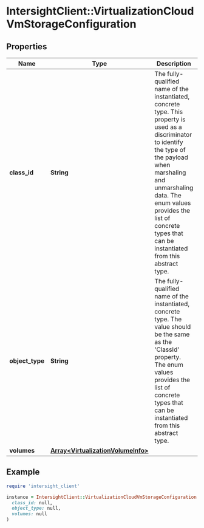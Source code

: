 # IntersightClient::VirtualizationCloudVmStorageConfiguration

## Properties

| Name | Type | Description | Notes |
| ---- | ---- | ----------- | ----- |
| **class_id** | **String** | The fully-qualified name of the instantiated, concrete type. This property is used as a discriminator to identify the type of the payload when marshaling and unmarshaling data. The enum values provides the list of concrete types that can be instantiated from this abstract type. | [default to &#39;virtualization.AwsVmStorageConfiguration&#39;] |
| **object_type** | **String** | The fully-qualified name of the instantiated, concrete type. The value should be the same as the &#39;ClassId&#39; property. The enum values provides the list of concrete types that can be instantiated from this abstract type. | [default to &#39;virtualization.AwsVmStorageConfiguration&#39;] |
| **volumes** | [**Array&lt;VirtualizationVolumeInfo&gt;**](VirtualizationVolumeInfo.md) |  | [optional] |

## Example

```ruby
require 'intersight_client'

instance = IntersightClient::VirtualizationCloudVmStorageConfiguration.new(
  class_id: null,
  object_type: null,
  volumes: null
)
```

